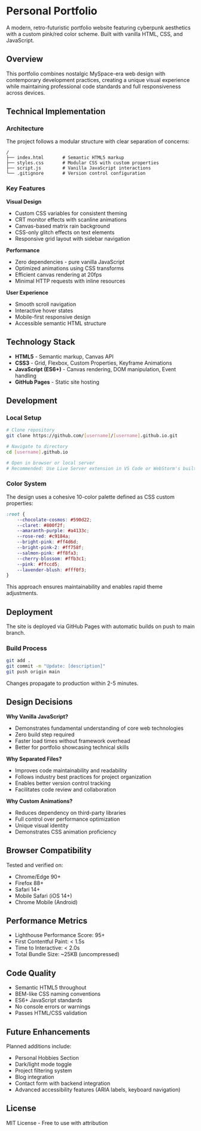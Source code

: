 # Personal Portfolio

A modern, retro-futuristic portfolio website featuring cyberpunk aesthetics with a custom pink/red color scheme. Built with vanilla HTML, CSS, and JavaScript.

## Overview

This portfolio combines nostalgic MySpace-era web design with contemporary development practices, creating a unique visual experience while maintaining professional code standards and full responsiveness across devices.

## Technical Implementation

### Architecture

The project follows a modular structure with clear separation of concerns:

```
/
├── index.html       # Semantic HTML5 markup
├── styles.css       # Modular CSS with custom properties
├── script.js        # Vanilla JavaScript interactions
└── .gitignore       # Version control configuration
```

### Key Features

**Visual Design**
- Custom CSS variables for consistent theming
- CRT monitor effects with scanline animations
- Canvas-based matrix rain background
- CSS-only glitch effects on text elements
- Responsive grid layout with sidebar navigation

**Performance**
- Zero dependencies - pure vanilla JavaScript
- Optimized animations using CSS transforms
- Efficient canvas rendering at 20fps
- Minimal HTTP requests with inline resources

**User Experience**
- Smooth scroll navigation
- Interactive hover states
- Mobile-first responsive design
- Accessible semantic HTML structure

## Technology Stack

- **HTML5** - Semantic markup, Canvas API
- **CSS3** - Grid, Flexbox, Custom Properties, Keyframe Animations
- **JavaScript (ES6+)** - Canvas rendering, DOM manipulation, Event handling
- **GitHub Pages** - Static site hosting

## Development

### Local Setup

```bash
# Clone repository
git clone https://github.com/[username]/[username].github.io.git

# Navigate to directory
cd [username].github.io

# Open in browser or local server
# Recommended: Use Live Server extension in VS Code or WebStorm's built-in server
```

### Color System

The design uses a cohesive 10-color palette defined as CSS custom properties:

```css
:root {
    --chocolate-cosmos: #590d22;
    --claret: #800f2f;
    --amaranth-purple: #a4133c;
    --rose-red: #c9184a;
    --bright-pink: #ff4d6d;
    --bright-pink-2: #ff758f;
    --salmon-pink: #ff8fa3;
    --cherry-blossom: #ffb3c1;
    --pink: #ffccd5;
    --lavender-blush: #fff0f3;
}
```

This approach ensures maintainability and enables rapid theme adjustments.

## Deployment

The site is deployed via GitHub Pages with automatic builds on push to main branch.

### Build Process

```bash
git add .
git commit -m "Update: [description]"
git push origin main
```

Changes propagate to production within 2-5 minutes.

## Design Decisions

**Why Vanilla JavaScript?**
- Demonstrates fundamental understanding of core web technologies
- Zero build step required
- Faster load times without framework overhead
- Better for portfolio showcasing technical skills

**Why Separated Files?**
- Improves code maintainability and readability
- Follows industry best practices for project organization
- Enables better version control tracking
- Facilitates code review and collaboration

**Why Custom Animations?**
- Reduces dependency on third-party libraries
- Full control over performance optimization
- Unique visual identity
- Demonstrates CSS animation proficiency

## Browser Compatibility

Tested and verified on:
- Chrome/Edge 90+
- Firefox 88+
- Safari 14+
- Mobile Safari (iOS 14+)
- Chrome Mobile (Android)

## Performance Metrics

- Lighthouse Performance Score: 95+
- First Contentful Paint: < 1.5s
- Time to Interactive: < 2.0s
- Total Bundle Size: ~25KB (uncompressed)

## Code Quality

- Semantic HTML5 throughout
- BEM-like CSS naming conventions
- ES6+ JavaScript standards
- No console errors or warnings
- Passes HTML/CSS validation

## Future Enhancements

Planned additions include:
- Personal Hobbies Section
- Dark/light mode toggle
- Project filtering system
- Blog integration
- Contact form with backend integration
- Advanced accessibility features (ARIA labels, keyboard navigation)

## License

MIT License - Free to use with attribution


